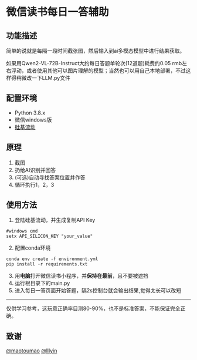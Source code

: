 # 微信读书每日一答辅助

## 功能描述
简单的说就是每隔一段时间截张图，然后输入到ai多模态模型中进行结果获取。

如果用Qwen2-VL-72B-Instruct大约每日答题单轮次(12道题)耗费约0.05 rmb左右浮动，或者使用其他可以图片理解的模型；当然也可以用自己本地部署，不过这样得稍微改一下LLM.py文件

## 配置环境
- Python 3.8.x
- 微信windows版  
- [硅基流动](https://cloud.siliconflow.cn/)

## 原理
1. 截图
2. 扔给AI识别并回答
3. (可选)自动寻找答案位置并作答
5. 循环执行1，2，3

## 使用方法

1. 登陆硅基流动，并生成复制API Key
```shell
#windows cmd
setx API_SILICON_KEY "your_value"
```
2. 配置conda环境
```shell
conda env create -f environment.yml
pip install -r requirements.txt
```
3. 用**电脑**打开微信读书小程序，并**保持在最前**，且不要被遮挡
4. 运行根目录下的main.py
5. 进入每日一答页面开始答题，隔2s控制台就会输出结果,觉得太长可以改短


---

仅供学习参考，这玩意正确率目测80-90%，也不是标准答案，不能保证完全正确。

## 致谢
[@maotoumao](https://github.com/maotoumao)
[@lllyin](https://github.com/lllyin)